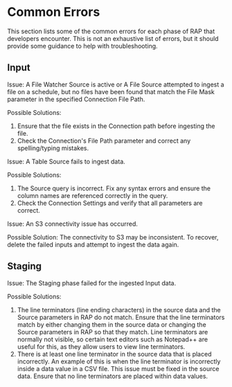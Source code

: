 # Common Errors

This section lists some of the common errors for each phase of RAP that developers encounter. This is not an exhaustive list of errors, but it should provide some guidance to help with troubleshooting.

## Input

Issue: A File Watcher Source is active or A File Source attempted to ingest a file on a schedule, but no files have been found that match the File Mask parameter in the specified Connection  File Path.

Possible Solutions:   

1. Ensure that the file exists in the Connection path before ingesting the file.
2. Check the Connection's File Path parameter and correct any spelling/typing mistakes.

Issue: A Table Source fails to ingest data.

Possible Solutions:

1. The Source query is incorrect. Fix any syntax errors and ensure the column names are referenced correctly in the query.
2. Check the Connection Settings and verify that all parameters are correct.

Issue: An S3 connectivity issue has occurred.

Possible Solution: The connectivity to S3 may be inconsistent. To recover, delete the failed inputs and attempt to ingest the data again.

## Staging

Issue: The Staging phase failed for the ingested Input data.

Possible Solutions:

1. The line terminators \(line ending characters\) in the source data and the Source parameters in RAP do not match. Ensure that the line terminators match by either changing them in the source data or changing the Source parameters in RAP so that they match. Line terminators are normally not visible, so certain text editors such as Notepad++ are useful for this, as they allow users to view line terminators.
2. There is at least one line terminator in the source data that is placed incorrectly. An example of this is when the line terminator is incorrectly inside a data value in a CSV file. This issue must be fixed in the source data. Ensure that no line terminators are placed within data values.



